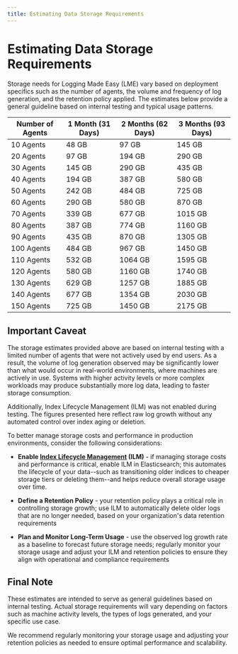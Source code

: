 ```yaml
---
title: Estimating Data Storage Requirements
---
```


# Estimating Data Storage Requirements

Storage needs for Logging Made Easy (LME) vary based on deployment specifics such as the number of agents, the volume and frequency of log generation, and the retention policy applied. The estimates below provide a general guideline based on internal testing and typical usage patterns.

| Number of Agents | 1 Month (31 Days) | 2 Months (62 Days) | 3 Months (93 Days) |
|------------------|--------------------|---------------------|---------------------|
| 10 Agents        | 48 GB              | 97 GB               | 145 GB              |
| 20 Agents        | 97 GB              | 194 GB              | 290 GB              |
| 30 Agents        | 145 GB             | 290 GB              | 435 GB              |
| 40 Agents        | 194 GB             | 387 GB              | 580 GB              |
| 50 Agents        | 242 GB             | 484 GB              | 725 GB              |
| 60 Agents        | 290 GB             | 580 GB              | 870 GB              |
| 70 Agents        | 339 GB             | 677 GB              | 1015 GB             |
| 80 Agents        | 387 GB             | 774 GB              | 1160 GB             |
| 90 Agents        | 435 GB             | 870 GB              | 1305 GB             |
| 100 Agents       | 484 GB             | 967 GB              | 1450 GB             |
| 110 Agents       | 532 GB             | 1064 GB             | 1595 GB             |
| 120 Agents       | 580 GB             | 1160 GB             | 1740 GB             |
| 130 Agents       | 629 GB             | 1257 GB             | 1885 GB             |
| 140 Agents       | 677 GB             | 1354 GB             | 2030 GB             |
| 150 Agents       | 725 GB             | 1450 GB             | 2175 GB             |

## Important Caveat

The storage estimates provided above are based on internal testing with a limited number of agents that were not actively used by end users. As a result, the volume of log generation observed may be significantly lower than what would occur in real-world environments, where machines are actively in use. Systems with higher activity levels or more complex workloads may produce substantially more log data, leading to faster storage consumption.

Additionally, Index Lifecycle Management (ILM) was not enabled during testing. The figures presented here reflect raw log growth without any automated control over index aging or deletion.

To better manage storage costs and performance in production environments, consider the following considerations:

- **Enable [Index Lifecycle Management](https://cisagov.github.io/lme-docs/docs/markdown/maintenance/index-management/) (ILM)** - if managing storage costs and performance is critical, enable ILM in Elasticsearch; this automates the lifecycle of your data--such as transitioning older indices to cheaper storage tiers or deleting them--and helps reduce overall storage usage over time.
  
- **Define a Retention Policy** - your retention policy plays a critical role in controlling storage growth; use ILM to automatically delete older logs that are no longer needed, based on your organization's data retention requirements
  
- **Plan and Monitor Long-Term Usage** - use the observed log growth rate as a baseline to forecast future storage needs; regularly monitor your storage usage and adjust your ILM and retention policies to ensure they align with operational and compliance requirements

## Final Note

These estimates are intended to serve as general guidelines based on internal testing. Actual storage requirements will vary depending on factors such as machine activity levels, the types of logs generated, and your specific use case.

We recommend regularly monitoring your storage usage and adjusting your retention policies as needed to ensure optimal performance and scalability.

